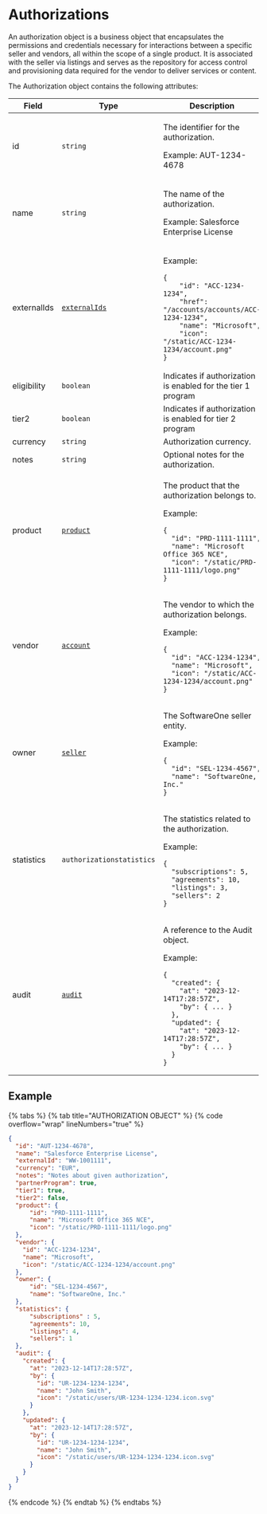 # Authorizations

An authorization object is a business object that encapsulates the permissions and credentials necessary for interactions between a specific seller and vendors, all within the scope of a single product. It is associated with the seller via listings and serves as the repository for access control and provisioning data required for the vendor to deliver services or content.

The Authorization object contains the following attributes:

<table><thead><tr><th width="126">Field</th><th width="129">Type</th><th>Description</th></tr></thead><tbody><tr><td>id</td><td><code>string</code></td><td><p>The identifier for the authorization. </p><p>Example: AUT-1234-4678</p></td></tr><tr><td>name</td><td><code>string</code></td><td><p>The name of the authorization. </p><p>Example: Salesforce Enterprise License</p></td></tr><tr><td>externalIds</td><td><a href="../../common-api-objects/externalids.md"><code>externalIds</code></a></td><td><p>Example:</p><pre class="language-json" data-overflow="wrap" data-line-numbers data-full-width="true"><code class="lang-json">{
    "id": "ACC-1234-1234",
    "href": "/accounts/accounts/ACC-1234-1234",
    "name": "Microsoft",
    "icon": "/static/ACC-1234-1234/account.png"
}
</code></pre></td></tr><tr><td>eligibility</td><td><code>boolean</code></td><td>Indicates if authorization is enabled for the tier 1 program</td></tr><tr><td>tier2</td><td><code>boolean</code></td><td>Indicates if authorization is enabled for tier 2 program</td></tr><tr><td>currency</td><td><code>string</code></td><td>Authorization currency.</td></tr><tr><td>notes</td><td><code>string</code></td><td>Optional notes for the authorization.</td></tr><tr><td>product</td><td><a href="../product/"><code>product</code></a></td><td><p>The product that the authorization belongs to. </p><p>Example:</p><pre class="language-json" data-overflow="wrap" data-line-numbers data-full-width="true"><code class="lang-json">{    
  "id": "PRD-1111-1111",  
  "name": "Microsoft Office 365 NCE",
  "icon": "/static/PRD-1111-1111/logo.png"
}
</code></pre></td></tr><tr><td>vendor</td><td><a href="../../accounts-api/account/"><code>account</code></a></td><td><p>The vendor to which the authorization belongs. </p><p>Example:</p><pre class="language-json" data-overflow="wrap" data-line-numbers data-full-width="true"><code class="lang-json">{
  "id": "ACC-1234-1234",  
  "name": "Microsoft",
  "icon": "/static/ACC-1234-1234/account.png"
}
</code></pre></td></tr><tr><td>owner</td><td><a href="../../accounts-api/seller/"><code>seller</code></a></td><td><p>The SoftwareOne seller entity. </p><p>Example:</p><pre class="language-json" data-overflow="wrap" data-line-numbers data-full-width="true"><code class="lang-json">{
  "id": "SEL-1234-4567", 
  "name": "SoftwareOne, Inc."
}
</code></pre></td></tr><tr><td>statistics</td><td><code>authorizationstatistics</code></td><td><p>The statistics related to the authorization. </p><p>Example:</p><pre class="language-json" data-overflow="wrap" data-line-numbers data-full-width="true"><code class="lang-json">{
  "subscriptions": 5,
  "agreements": 10,
  "listings": 3,
  "sellers": 2
}
</code></pre></td></tr><tr><td>audit</td><td><a href="../../common-api-objects/audit.md"><code>audit</code></a></td><td><p>A reference to the Audit object.</p><p>Example:</p><pre class="language-json" data-overflow="wrap" data-line-numbers data-full-width="true"><code class="lang-json">{
  "created": { 
    "at": "2023-12-14T17:28:57Z", 
    "by": { ... }
  },
  "updated": { 
    "at": "2023-12-14T17:28:57Z", 
    "by": { ... }
  }
}
</code></pre></td></tr></tbody></table>

## Example

{% tabs %}
{% tab title="AUTHORIZATION OBJECT" %}
{% code overflow="wrap" lineNumbers="true" %}
```json
{
  "id": "AUT-1234-4678",
  "name": "Salesforce Enterprise License",
  "externalId": "WW-1001111",
  "currency": "EUR",
  "notes": "Notes about given authorization",
  "partnerProgram": true,
  "tier1": true,
  "tier2": false,
  "product": {
      "id": "PRD-1111-1111",    
      "name": "Microsoft Office 365 NCE",
      "icon": "/static/PRD-1111-1111/logo.png"
  },
  "vendor": {
    "id": "ACC-1234-1234",  
    "name": "Microsoft",
    "icon": "/static/ACC-1234-1234/account.png"
  },
  "owner": {
      "id": "SEL-1234-4567",        
      "name": "SoftwareOne, Inc."
  },
  "statistics": {
      "subscriptions" : 5,
      "agreements": 10,
      "listings": 4,
      "sellers": 1
  },
  "audit": {
    "created": { 
      "at": "2023-12-14T17:28:57Z", 
      "by": {
        "id": "UR-1234-1234-1234",
        "name": "John Smith",
        "icon": "/static/users/UR-1234-1234-1234.icon.svg"
      }
    },
    "updated": { 
      "at": "2023-12-14T17:28:57Z", 
      "by": {
        "id": "UR-1234-1234-1234",
        "name": "John Smith",
        "icon": "/static/users/UR-1234-1234-1234.icon.svg"
      }
    }
  }
}
```
{% endcode %}
{% endtab %}
{% endtabs %}
